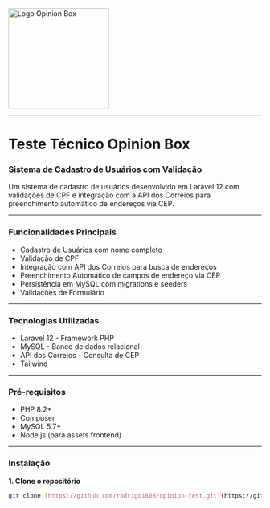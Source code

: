 <img src="https://www.opinionbox.com/wp-content/themes/institucional/assets/img/opinionbox_logo.svg" alt="Logo Opinion Box" width="200">

---

# Teste Técnico Opinion Box

### Sistema de Cadastro de Usuários com Validação

Um sistema de cadastro de usuários desenvolvido em Laravel 12 com validações de CPF e integração com a API dos Correios para preenchimento automático de endereços via CEP.

---

### Funcionalidades Principais

* Cadastro de Usuários com nome completo
* Validação de CPF
* Integração com API dos Correios para busca de endereços
* Preenchimento Automático de campos de endereço via CEP
* Persistência em MySQL com migrations e seeders
* Validações de Formulário

---

### Tecnologias Utilizadas

* Laravel 12 - Framework PHP
* MySQL - Banco de dados relacional
* API dos Correios - Consulta de CEP
* Tailwind

---

### Pré-requisitos

* PHP 8.2+
* Composer
* MySQL 5.7+
* Node.js (para assets frontend)

---

### Instalação

**1. Clone o repositório**

```bash
git clone [https://github.com/rodrigo1608/opinion-test.git](https://github.com/rodrigo1608/opinion-test.git)
